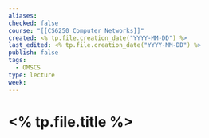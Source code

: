 ```yaml
---
aliases: 
checked: false
course: "[[CS6250 Computer Networks]]"
created: <% tp.file.creation_date("YYYY-MM-DD") %>
last_edited: <% tp.file.creation_date("YYYY-MM-DD") %>
publish: false
tags:
  - OMSCS
type: lecture
week:
---
```

# <% tp.file.title %>
